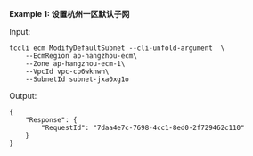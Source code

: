 **Example 1: 设置杭州一区默认子网**



Input: 

```
tccli ecm ModifyDefaultSubnet --cli-unfold-argument  \
    --EcmRegion ap-hangzhou-ecm\
    --Zone ap-hangzhou-ecm-1\
    --VpcId vpc-cp6wknwh\
    --SubnetId subnet-jxa0xg1o
```

Output: 
```
{
    "Response": {
        "RequestId": "7daa4e7c-7698-4cc1-8ed0-2f729462c110"
    }
}
```

